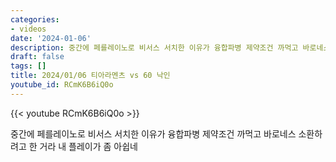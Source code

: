 ```yaml
---
categories:
- videos
date: '2024-01-06'
description: 중간에 페를레이노로 비서스 서치한 이유가 융합파병 제약조건 까먹고 바로네스 소환하려고 한 거라 내 플레이가 좀 아쉽네
draft: false
tags: []
title: 2024/01/06 티아라멘츠 vs 60 낙인
youtube_id: RCmK6B6iQ0o
---
```



{{< youtube RCmK6B6iQ0o >}}

중간에 페를레이노로 비서스 서치한 이유가 융합파병 제약조건 까먹고 바로네스 소환하려고 한 거라 내 플레이가 좀 아쉽네